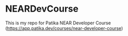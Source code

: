 # NEARDevCourse
This is my repo for Patika NEAR Developer Course (https://app.patika.dev/courses/near-developer-course)
